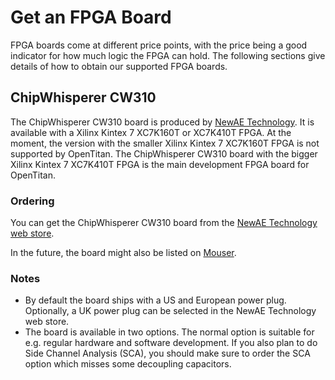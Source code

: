 # Get an FPGA Board

FPGA boards come at different price points, with the price being a good indicator for how much logic the FPGA can hold.
The following sections give details of how to obtain our supported FPGA boards.

## ChipWhisperer CW310

The ChipWhisperer CW310 board is produced by [NewAE Technology](https://www.newae.com/).
It is available with a Xilinx Kintex 7 XC7K160T or XC7K410T FPGA.
At the moment, the version with the smaller Xilinx Kintex 7 XC7K160T FPGA is not supported by OpenTitan.
The ChipWhisperer CW310 board with the bigger Xilinx Kintex 7 XC7K410T FPGA is the main development FPGA board for OpenTitan.

### Ordering

You can get the ChipWhisperer CW310 board from the [NewAE Technology web store](https://store.newae.com/cw310-bergen-board-large-fpga-k410t-for-full-emulation/).

In the future, the board might also be listed on [Mouser](https://eu.mouser.com/manufacturer/newae-technology/).

### Notes

* By default the board ships with a US and European power plug.
  Optionally, a UK power plug can be selected in the NewAE Technology web store.
* The board is available in two options.
  The normal option is suitable for e.g. regular hardware and software development.
  If you also plan to do Side Channel Analysis (SCA), you should make sure to order the SCA option which misses some decoupling capacitors.
